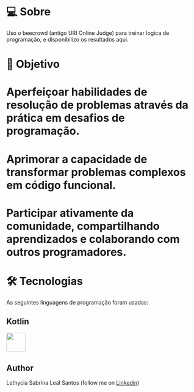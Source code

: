 # 💻 Sobre
Uso o beecrowd (antigo URI Online Judge) para treinar logica de programação, e disponibilizo os resultados aqui.

# 🎯 Objetivo 
  # Aperfeiçoar habilidades de resolução de problemas através da prática em desafios de programação.
  # Aprimorar a capacidade de transformar problemas complexos em código funcional.
  # Participar ativamente da comunidade, compartilhando aprendizados e colaborando com outros programadores.
  
# 🛠 Tecnologias  
As seguintes linguagens de programação foram usadas:

## Kotlin
<img src="/app/src/main/java/com/example/beecrowd_solutions
/images/kotlin.png" width="50">


## Author
Lethycia Sabrina Leal Santos (follow me on [Linkedin](https://www.linkedin.com/in/lethyciasabrinaleal/))
